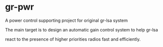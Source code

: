 # gr-pwr
A power control supporting project for original gr-lsa system

The main target is to design an automatic gain control system to help gr-lsa 

react to the presence of higher priorities radios fast and efficiently.
